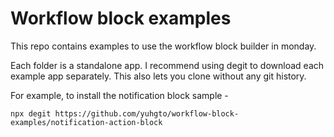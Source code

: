 # Workflow block examples

This repo contains examples to use the workflow block builder in monday. 

Each folder is a standalone app. I recommend using degit to download each example app separately. This also lets you clone without any git history. 


For example, to install the notification block sample - 
```
npx degit https://github.com/yuhgto/workflow-block-examples/notification-action-block
```